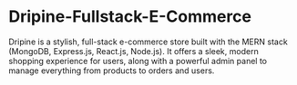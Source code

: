 # Dripine-Fullstack-E-Commerce
Dripine is a stylish, full-stack e-commerce store built with the MERN stack (MongoDB, Express.js, React.js, Node.js). It offers a sleek, modern shopping experience for users, along with a powerful admin panel to manage everything from products to orders and users.
